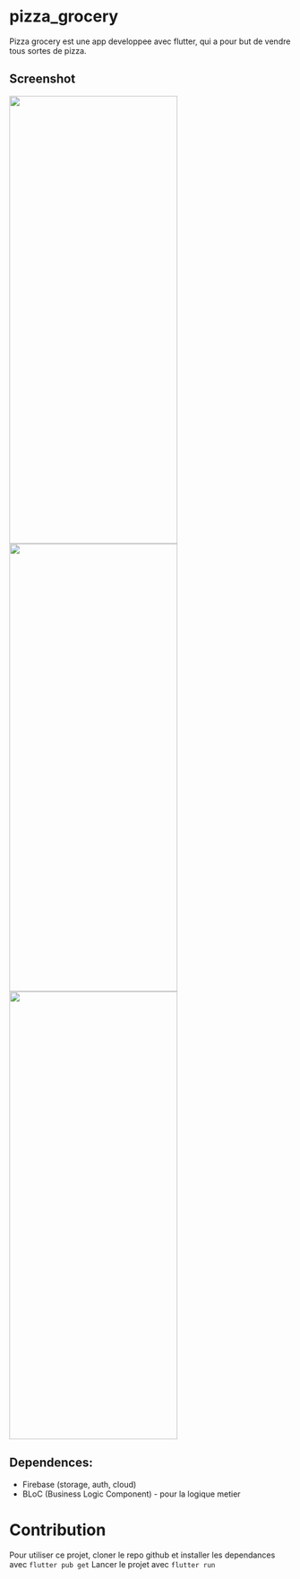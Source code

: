 # pizza_grocery

Pizza grocery est une app developpee avec flutter, qui a pour but de vendre tous sortes de pizza.

## Screenshot
<img src="https://github.com/DinoRu/pizza-grocery/assets/66199109/91b74f7c-1ad3-4110-b964-de98b0a4ad02" width=300 height=800 /> <img src="https://github.com/DinoRu/pizza-grocery/assets/66199109/3a1a5f63-cf34-4a8e-96b2-497ec3183283" width=300 height=800 /> <img src="https://github.com/DinoRu/pizza-grocery/assets/66199109/aa589cf9-de3a-4df1-950a-c42ba75e5e17" width=300 height=800 />



## Dependences:
  <ul>
    <li>Firebase (storage, auth, cloud)</li>
    <li>BLoC (Business Logic Component) - pour la logique metier </li>
  </ul>
  
# Contribution
  Pour utiliser ce projet, cloner le repo github et installer les dependances avec 
  <code>flutter pub get</code>
  Lancer le projet avec
  <code>flutter run </code>
